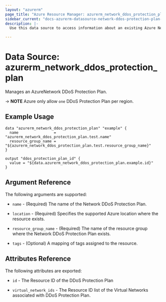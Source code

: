 ```yaml
---
layout: "azurerm"
page_title: "Azure Resource Manager: azurerm_network_ddos_protection_plan"
sidebar_current: "docs-azurerm-datasource-network-ddos-protection-plan-x"
description: |-
  Use this data source to access information about an existing Azure Network DDoS Protection Plan.

---
```


# Data Source: azurerm_network_ddos_protection_plan

Manages an AzureNetwork DDoS Protection Plan.

-> **NOTE** Azure only allow `one` DDoS Protection Plan per region.

## Example Usage

```hcl
data "azurerm_network_ddos_protection_plan" "example" {
  name                = "azurerm_network_ddos_protection_plan.test.name"
  resource_group_name = "${azurerm_network_ddos_protection_plan.test.resource_group_name}"
}

output "ddos_protection_plan_id" {
  value = "${data.azurerm_network_ddos_protection_plan.example.id}"
}
```

## Argument Reference

The following arguments are supported:

* `name` - (Required) The name of the Network DDoS Protection Plan.

* `location` - (Required) Specifies the supported Azure location where the resource exists.

* `resource_group_name` - (Required) The name of the resource group where the Network DDoS Protection Plan exists.

* `tags` - (Optional) A mapping of tags assigned to the resource.

## Attributes Reference

The following attributes are exported:

* `id` - The Resource ID of the DDoS Protection Plan

* `virtual_network_ids` - The Resource ID list of the Virtual Networks associated with DDoS Protection Plan.
